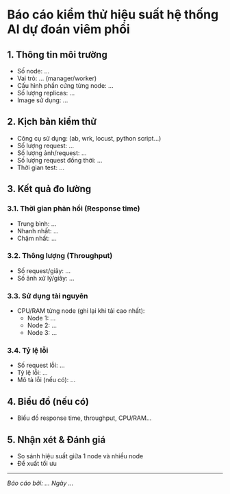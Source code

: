 # Báo cáo kiểm thử hiệu suất hệ thống AI dự đoán viêm phổi

## 1. Thông tin môi trường
- Số node: ...
- Vai trò: ... (manager/worker)
- Cấu hình phần cứng từng node: ...
- Số lượng replicas: ...
- Image sử dụng: ...

## 2. Kịch bản kiểm thử
- Công cụ sử dụng: (ab, wrk, locust, python script...)
- Số lượng request: ...
- Số lượng ảnh/request: ...
- Số lượng request đồng thời: ...
- Thời gian test: ...

## 3. Kết quả đo lường
### 3.1. Thời gian phản hồi (Response time)
- Trung bình: ...
- Nhanh nhất: ...
- Chậm nhất: ...

### 3.2. Thông lượng (Throughput)
- Số request/giây: ...
- Số ảnh xử lý/giây: ...

### 3.3. Sử dụng tài nguyên
- CPU/RAM từng node (ghi lại khi tải cao nhất):
  - Node 1: ...
  - Node 2: ...
  - Node 3: ...

### 3.4. Tỷ lệ lỗi
- Số request lỗi: ...
- Tỷ lệ lỗi: ...
- Mô tả lỗi (nếu có): ...

## 4. Biểu đồ (nếu có)
- Biểu đồ response time, throughput, CPU/RAM...

## 5. Nhận xét & Đánh giá
- So sánh hiệu suất giữa 1 node và nhiều node
- Đề xuất tối ưu

---
*Báo cáo bởi: ... Ngày ...* 